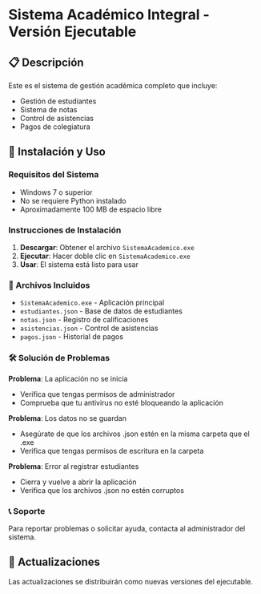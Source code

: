 # Sistema Académico Integral - Versión Ejecutable

## 📋 Descripción
Este es el sistema de gestión académica completo que incluye:
- Gestión de estudiantes
- Sistema de notas
- Control de asistencias
- Pagos de colegiatura

## 🚀 Instalación y Uso

### Requisitos del Sistema
- Windows 7 o superior
- No se requiere Python instalado
- Aproximadamente 100 MB de espacio libre

### Instrucciones de Instalación

1. **Descargar**: Obtener el archivo `SistemaAcademico.exe`
2. **Ejecutar**: Hacer doble clic en `SistemaAcademico.exe`
3. **Usar**: El sistema está listo para usar

### 📁 Archivos Incluidos
- `SistemaAcademico.exe` - Aplicación principal
- `estudiantes.json` - Base de datos de estudiantes
- `notas.json` - Registro de calificaciones
- `asistencias.json` - Control de asistencias
- `pagos.json` - Historial de pagos

### 🛠️ Solución de Problemas

**Problema**: La aplicación no se inicia
- Verifica que tengas permisos de administrador
- Comprueba que tu antivirus no esté bloqueando la aplicación

**Problema**: Los datos no se guardan
- Asegúrate de que los archivos .json estén en la misma carpeta que el .exe
- Verifica que tengas permisos de escritura en la carpeta

**Problema**: Error al registrar estudiantes
- Cierra y vuelve a abrir la aplicación
- Verifica que los archivos .json no estén corruptos

### 📞 Soporte
Para reportar problemas o solicitar ayuda, contacta al administrador del sistema.

## 🔄 Actualizaciones
Las actualizaciones se distribuirán como nuevas versiones del ejecutable.